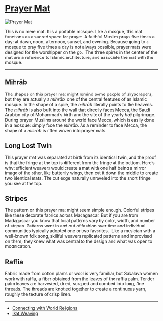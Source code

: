 # [Prayer Mat](http://artsmia.github.io/griot/#/o/45269)
![Prayer Mat](http://api.artsmia.org/images/45269/medium.jpg)

<p>This is no mere mat. It is a portable mosque. Like a mosque, this mat functions as a sacred space for prayer. A faithful Muslim prays five times a day: at dawn, noon, afternoon, sunset, and evening. Because going to a mosque to pray five times a day is not always possible, prayer mats were designed for the worshipper on the go.  The three spires in the center of the mat are a reference to Islamic architecture, and associate the mat with the mosque.</p>

---

## Mihrāb
<p>The shapes on this prayer mat might remind some people of skyscrapers, but they are actually a <i>mihrāb</i>, one of the central features of an Islamic mosque. In the shape of a spire, the <i>mihrāb</i> literally points to the heavens. The <i>mihrāb</i> is also built into the wall that directly faces Mecca, the Saudi Arabian city of Mohammad’s birth and the site of the yearly <i>hajj </i>pilgrimage. During prayer, Muslims around the world face Mecca, which is easily done in a mosque: simply face the <i>mihrāb</i>. As a reminder to face Mecca, the shape of a <i>mihrāb </i>is often woven into prayer mats.</p>

## Long Lost Twin
<p>This prayer mat was separated at birth from its identical twin, and the proof is that the fringe at the top is different from the fringe at the bottom. Here’s why: efficient weavers would create a mat with one half being a mirror image of the other, like butterfly wings, then cut it down the middle to create two identical mats. The cut edge naturally unraveled into the short fringe you see at the top.</p>

## Stripes
<p>The pattern on this prayer mat might seem simple enough. Colorful stripes like these decorate fabrics across Madagascar. But if you are from Madagascar you know that local patterns vary by color, width, and number of stripes. Patterns went in and out of fashion over time and individual communities typically adopted one or two favorites.  Like a musician with a well-known folk song, skillful weavers replicated patterns and improvised on them; they knew what was central to the design and what was open to modification.</p>

## Raffia
<p>Fabric made from cotton plants or wool is very familiar, but Sakalava women work with raffia, a fiber obtained from the leaves of the raffia palm. Tender palm leaves are harvested, dried, scraped and combed into long, fine threads. The threads are knotted together to create a continuous yarn, roughly the texture of crisp linen.</p>

---

* [Connecting with World Religions](http://artsmia.github.io/griot/#/stories/373)
* [Ikat Weaving](http://artsmia.github.io/griot/#/stories/246)
